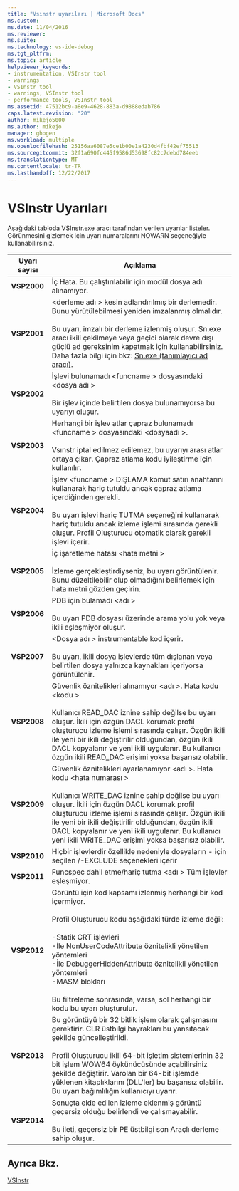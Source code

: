 ```yaml
---
title: "Vsınstr uyarıları | Microsoft Docs"
ms.custom: 
ms.date: 11/04/2016
ms.reviewer: 
ms.suite: 
ms.technology: vs-ide-debug
ms.tgt_pltfrm: 
ms.topic: article
helpviewer_keywords:
- instrumentation, VSInstr tool
- warnings
- VSInstr tool
- warnings, VSInstr tool
- performance tools, VSInstr tool
ms.assetid: 47512bc9-a8e9-4628-883a-d9888edab786
caps.latest.revision: "20"
author: mikejo5000
ms.author: mikejo
manager: ghogen
ms.workload: multiple
ms.openlocfilehash: 25156aa6087e5ce1b00e1a4230d4fbf42ef75513
ms.sourcegitcommit: 32f1a690fc445f9586d53698fc82c7debd784eeb
ms.translationtype: MT
ms.contentlocale: tr-TR
ms.lasthandoff: 12/22/2017
---
```

# <a name="vsinstr-warnings"></a>VSInstr Uyarıları
Aşağıdaki tabloda VSInstr.exe aracı tarafından verilen uyarılar listeler. Görünmesini gizlemek için uyarı numaralarını NOWARN seçeneğiyle kullanabilirsiniz.  
  
|Uyarı sayısı|Açıklama|  
|--------------------|-----------------|  
|**VSP2000**|İç Hata. Bu çalıştırılabilir için modül dosya adı alınamıyor.|  
|**VSP2001**|\<derleme adı > kesin adlandırılmış bir derlemedir. Bunu yürütülebilmesi yeniden imzalanmış olmalıdır.<br /><br /> Bu uyarı, imzalı bir derleme izlenmiş oluşur. Sn.exe aracı ikili çekilmeye veya geçici olarak devre dışı güçlü ad gereksinim kapatmak için kullanabilirsiniz. Daha fazla bilgi için bkz: [Sn.exe (tanımlayıcı ad aracı)](/dotnet/framework/tools/sn-exe-strong-name-tool).|  
|**VSP2002**|İşlevi bulunamadı \<funcname > dosyasındaki \<dosya adı ><br /><br /> Bir işlev içinde belirtilen dosya bulunamıyorsa bu uyarıyı oluşur.|  
|**VSP2003**|Herhangi bir işlev atlar çapraz bulunamadı \<funcname > dosyasındaki \<dosyaadı >.<br /><br /> Vsınstr iptal edilmez edilemez, bu uyarıyı arası atlar ortaya çıkar. Çapraz atlama kodu iyileştirme için kullanılır.|  
|**VSP2004**|İşlev \<funcname > DIŞLAMA komut satırı anahtarını kullanarak hariç tutuldu ancak çapraz atlama içerdiğinden gerekli.<br /><br /> Bu uyarı işlevi hariç TUTMA seçeneğini kullanarak hariç tutuldu ancak izleme işlemi sırasında gerekli oluşur. Profil Oluşturucu otomatik olarak gerekli işlevi içerir.|  
|**VSP2005**|İç işaretleme hatası \<hata metni ><br /><br /> İzleme gerçekleştirdiyseniz, bu uyarı görüntülenir. Bunu düzeltilebilir olup olmadığını belirlemek için hata metni gözden geçirin.|  
|**VSP2006**|PDB için bulamadı \<adı ><br /><br /> Bu uyarı PDB dosyası üzerinde arama yolu yok veya ikili eşleşmiyor oluşur.|  
|**VSP2007**|\<Dosya adı > instrumentable kod içerir.<br /><br /> Bu uyarı, ikili dosya işlevlerde tüm dışlanan veya belirtilen dosya yalnızca kaynakları içeriyorsa görüntülenir.|  
|**VSP2008**|Güvenlik öznitelikleri alınamıyor \<adı >. Hata kodu \<kodu ><br /><br /> Kullanıcı READ_DAC iznine sahip değilse bu uyarı oluşur. İkili için özgün DACL korumak profil oluşturucu izleme işlemi sırasında çalışır. Özgün ikili ile yeni bir ikili değiştirilir olduğundan, özgün ikili DACL kopyalanır ve yeni ikili uygulanır. Bu kullanıcı özgün ikili READ_DAC erişimi yoksa başarısız olabilir.|  
|**VSP2009**|Güvenlik öznitelikleri ayarlanamıyor \<adı >. Hata kodu \<hata numarası ><br /><br /> Kullanıcı WRITE_DAC iznine sahip değilse bu uyarı oluşur. İkili için özgün DACL korumak profil oluşturucu izleme işlemi sırasında çalışır. Özgün ikili ile yeni bir ikili değiştirilir olduğundan, özgün ikili DACL kopyalanır ve yeni ikili uygulanır. Bu kullanıcı yeni ikili WRITE_DAC erişimi yoksa başarısız olabilir.|  
|**VSP2010**|Hiçbir işlevlerdir özellikle nedeniyle dosyaların - için seçilen /-EXCLUDE seçenekleri içerir|  
|**VSP2011**|Funcspec dahil etme/hariç tutma \<adı > Tüm İşlevler eşleşmiyor.|  
|**VSP2012**|Görüntü için kod kapsamı izlenmiş herhangi bir kod içermiyor.<br /><br /> Profil Oluşturucu kodu aşağıdaki türde izleme değil:<br /><br /> -Statik CRT işlevleri<br />-İle NonUserCodeAttribute öznitelikli yönetilen yöntemleri<br />-İle DebuggerHiddenAttribute öznitelikli yönetilen yöntemleri<br />-MASM blokları<br /><br /> Bu filtreleme sonrasında, varsa, sol herhangi bir kodu bu uyarı oluşturulur.|  
|**VSP2013**|Bu görüntüyü bir 32 bitlik işlem olarak çalışmasını gerektirir. CLR üstbilgi bayrakları bu yansıtacak şekilde güncelleştirildi.<br /><br /> Profil Oluşturucu ikili 64-bit işletim sistemlerinin 32 bit işlem WOW64 öykünücüsünde açabilirsiniz şekilde değiştirir. Varolan bir 64-bit işlemde yüklenen kitaplıklarını (DLL'ler) bu başarısız olabilir. Bu uyarı bağımlılığın kullanıcıyı uyarır.|  
|**VSP2014**|Sonuçta elde edilen izleme eklenmiş görüntü geçersiz olduğu belirlendi ve çalışmayabilir.<br /><br /> Bu ileti, geçersiz bir PE üstbilgi son Araçlı derleme sahip oluşur.|  
  
## <a name="see-also"></a>Ayrıca Bkz.  
 [VSInstr](../profiling/vsinstr.md)